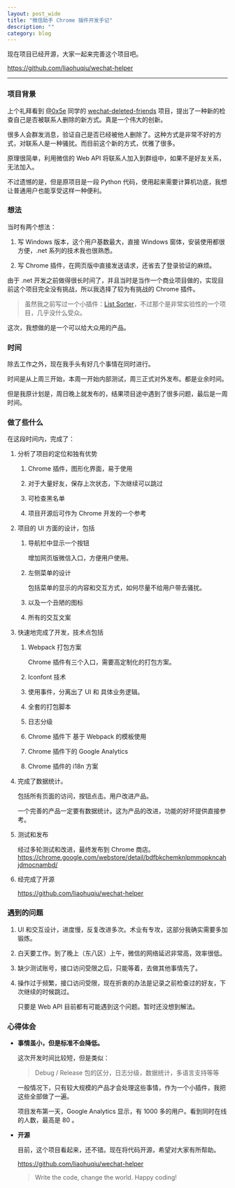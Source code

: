 ```yaml
---
layout: post_wide
title: "微信助手 Chrome 插件开发手记"
description: ""
category: blog
---
```


现在项目已经开源，大家一起来完善这个项目吧。

https://github.com/liaohuqiu/wechat-helper

---

### 项目背景

上个礼拜看到 [@0x5e](https://github.com/0x5e) 同学的 [wechat-deleted-friends](https://github.com/0x5e/wechat-deleted-friends) 项目，提出了一种新的检查自己是否被联系人删除的新方式。真是一个伟大的创新。

很多人会群发消息，验证自己是否已经被他人删除了。这种方式是非常不好的方式，对联系人是一种骚扰。而目前这个新的方式，优雅了很多。

原理很简单，利用微信的 Web API 将联系人加入到群组中，如果不是好友关系，无法加入。

不过遗憾的是，但是原项目是一段 Python 代码，使用起来需要计算机功底，我想让普通用户也能享受这样一种便利。

### 想法

当时有两个想法：

1. 写 Windows 版本，这个用户基数最大，直接 Windows 窗体，安装使用都很方便，.net 系列的技术我也很熟悉。

2. 写 Chrome 插件，在网页版中直接发送请求，还省去了登录验证的麻烦。

由于 .net 开发之前做得很长时间了，并且当时是当作一个商业项目做的，实现目前这个项目完全没有挑战，所以我选择了较为有挑战的 Chrome 插件。

>   虽然我之前写过一个小插件：[List Sorter][list_sorter]，不过那个是非常实验性的一个项目，几乎没什么受众。

这次，我想做的是一个可以给大众用的产品。

### 时间

除去工作之外，现在我手头有好几个事情在同时进行。

时间是从上周三开始，本周一开始内部测试，周三正式对外发布。都是业余时间。

但是我原计划是，周日晚上就发布的，结果项目途中遇到了很多问题，最后是一周时间。

### 做了些什么

在这段时间内，完成了：

1.  分析了项目的定位和独有优势

    1. Chrome 插件，图形化界面，易于使用

    2. 对于大量好友，保存上次状态，下次继续可以跳过

    3. 可检查黑名单

    4. 项目开源后可作为 Chrome 开发的一个参考

2.  项目的 UI 方面的设计，包括

    1.  导航栏中显示一个按钮

        增加网页版微信入口，方便用户使用。

    2.  左侧菜单的设计
        
        包括菜单的显示的内容和交互方式，如何尽量不给用户带去骚扰。

    3. 以及一个丑陋的图标

    4. 所有的交互文案

3.  快速地完成了开发，技术点包括

    1.  Webpack 打包方案

        Chrome 插件有三个入口，需要高定制化的打包方案。

    2.  Iconfont 技术

    3.  使用事件，分离出了 UI 和 具体业务逻辑。

    4.  全套的打包脚本

    5.  日志分级

    6.  Chrome 插件下 基于 Webpack 的模板使用

    7.  Chrome 插件下的 Google Analytics 

    8.  Chrome 插件的 i18n 方案

4.  完成了数据统计。

    包括所有页面的访问，按钮点击。用户改进产品。

    一个完善的产品一定要有数据统计。这为产品的改进，功能的好坏提供直接参考。

5.  测试和发布

    经过多轮测试和改进，最终发布到 Chrome 商店。 https://chrome.google.com/webstore/detail/bdfbkchemknlpmmopkncahjdmocnambd/

6.  经完成了开源

    https://github.com/liaohuqiu/wechat-helper

### 遇到的问题

1.  UI 和交互设计，进度慢，反复改进多次。术业有专攻，这部分我确实需要多加锻炼。

2.  白天要工作。到了晚上（东八区）上午，微信的网络延迟非常高，效率很低。

3.  缺少测试账号，接口访问受限之后，只能等着，去做其他事情先了。

4.  操作过于频繁，接口访问受限，现在折衷的办法是记录之前检查过的好友，下次继续的时候跳过。

    只要是 Web API 目前都有可能遇到这个问题。暂时还没想到解法。

### 心得体会

*   **事情虽小，但是标准不会降低。**

    这次开发时间比较短，但是类似： 
    
    >   Debug / Release 包的区分，日志分级，数据统计，多语言支持等等
    
    一般情况下，只有较大规模的产品才会处理这些事情，作为一个小插件，我把这些全部做了一遍。
    
    项目发布第一天，Google Analytics 显示，有 1000 多的用户。看到同时在线的人数，最高是 80 。

* **开源**
    
    目前，这个项目看起来，还不错。现在将代码开源，希望对大家有所帮助。

    https://github.com/liaohuqiu/wechat-helper

    > Write the code, change the world. Happy coding!

[list_sorter]:      https://github.com/liaohuqiu/list-sorter

